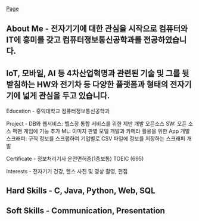 [Page](https://darkblose.github.io/)

## About Me - 전자기기에 대한 관심을 시작으로 컴퓨터와 IT에 흥미를 갖고 컴퓨터정보통신공학과를 전공하였습니다. <br>
## IoT, 모바일, AI 등 4차산업혁명과 관련된 기술 및 그를 뒷받침하는 HW와 전기차 등 다양한 플랫폼과 형태의 전자기기에 넓게 관심을 두고 있습니다.

Education - 홍익대학교 컴퓨터정보통신공학과

Project - DB와 웹서비스: 헬스장 통합 서비스를 위한 제반 개발
          오픈소스 SW: 오픈 소스 팩맨 게임에 기능 추가
          ML: 이미지 판별 모델 개발과 카메라 활용을 위한 App 개발
          스크래퍼: 구직 정보를 스크랩하여 기업별로 CSV 파일에 정보를 저장하는 스크래퍼 개발

Certificate - 정보처리기사
              운전면허증(1종보통)
              TOEIC (695)
             
Interests - 전자기기
            건강, 헬스
            사진 및 영상 촬영, 편집

## Hard Skills - C, Java, Python, Web, SQL

## Soft Skills - Communication, Presentation

